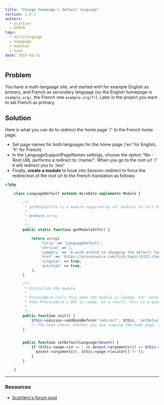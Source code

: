 ```yaml
---
title: "Change homepage's default language"
version: 1.0.1
authors:
  - bcartier
  - ESRCH
tags:
  - multilanguage
  - homepage
  - modules
  - hook
date: 2015-03-31
---
```


## Problem

You have a multi-language site, and started with for example English as primary, and French as secondary language (so the English homepage is `example.org/`, the French one `example.org/fr`). Later in the project you want to set French as primary.

## Solution

Here is what you can do to redirect the home page '/' to the French home page:

- Set page names for both languages for the home page ('en' for English, 'fr' for French)
- In the LanguageSupportPageNames settings, choose the option "No - Root URL performs a redirect to: /name/". When you go to the root url '/' it will redirect you to '/en/'
- Finally, **create a module** to hook into Session::redirect to force the redirection of the root url to the French translation as follows:

```php
<?php

	class LanguageDefault extends WireData implements Module {

		/**
		 * getModuleInfo is a module required by all modules to tell ProcessWire about them
		 *
		 * @return array
		 *
		 */
		public static function getModuleInfo() {

			return array(
				'title' => 'LanguageDefault',
				'version' => 1,
				'summary' => 'A work around to changing the default language.',
				'href' => 'https://processwire.com/talk/topic/9322-change-default-language-for-homepage/?p=89717',
				'singular' => true,
				'autoload' => true,
			);
		}

		/**
		 * Initialize the module
		 *
		 * ProcessWire calls this when the module is loaded. For 'autoload' modules, this will be called
		 * when ProcessWire's API is ready. As a result, this is a good place to attach hooks.
		 *
		 */
		public function init() {
			$this->session->addHookBefore('redirect', $this, 'setDefaultLanguage');
			// The hook checks whether you are viewing the home page, and whether you are redirecting to the English url, and if so, it changes the url to the French url
		}


		public function setDefaultLanguage($event) {
			if ($this->page->id == 1 && $event->arguments(0) == $this->page->localUrl('default')) {
		      $event->arguments(0, $this->page->localUrl('fr'));
		    }
		}

	}
```

---

### Resources

- [bcartiers's forum post](https://processwire.com/talk/topic/9322-change-default-language-for-homepage/#entry89925)
